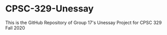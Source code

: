 # CPSC-329-Unessay
This is the GitHub Repository of Group 17's Unessay Project for CPSC 329 Fall 2020
